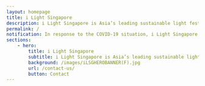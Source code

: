 ```yaml
---
layout: homepage
title: i Light Singapore
description: i Light Singapore is Asia’s leading sustainable light festival
permalink: /
notification: In response to the COVID-19 situation, i Light Singapore 2020 has been cancelled.
sections:
    - hero:
        title: i Light Singapore
        subtitle: i Light Singapore is Asia’s leading sustainable light festival
        background: /images/iLSGHEROBANNER(F).jpg
        url: /contact-us/
        button: Contact
---
```

